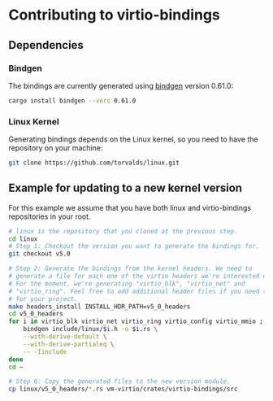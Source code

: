 # Contributing to virtio-bindings

## Dependencies

### Bindgen
The bindings are currently generated using
[bindgen](https://crates.io/crates/bindgen) version 0.61.0:
```bash
cargo install bindgen --vers 0.61.0
```

### Linux Kernel
Generating bindings depends on the Linux kernel, so you need to have the
repository on your machine:

```bash
git clone https://github.com/torvalds/linux.git
```

## Example for updating to a new kernel version

For this example we assume that you have both linux and virtio-bindings
repositories in your root.

```bash
# linux is the repository that you cloned at the previous step.
cd linux
# Step 1: Checkout the version you want to generate the bindings for.
git checkout v5.0

# Step 2: Generate the bindings from the kernel headers. We need to
# generate a file for each one of the virtio headers we're interested on.
# For the moment, we're generating "virtio_blk", "virtio_net" and
# "virtio_ring". Feel free to add additional header files if you need them
# for your project.
make headers_install INSTALL_HDR_PATH=v5_0_headers
cd v5_0_headers
for i in virtio_blk virtio_net virtio_ring virtio_config virtio_mmio ; do \
    bindgen include/linux/$i.h -o $i.rs \
    --with-derive-default \
    --with-derive-partialeq \
    -- -Iinclude
done
cd ~

# Step 6: Copy the generated files to the new version module.
cp linux/v5_0_headers/*.rs vm-virtio/crates/virtio-bindings/src
```
